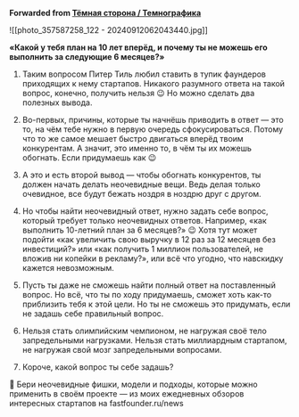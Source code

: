**Forwarded from [Тёмная сторона / Темнографика](https://t.me/temno/6404)**

![[photo_357587258_122 - 20240912062043440.jpg]]

**«Какой у тебя план на 10 лет вперёд, и почему ты не можешь его выполнить за следующие 6 месяцев?»**

1. Таким вопросом Питер Тиль любил ставить в тупик фаундеров приходящих к нему стартапов. Никакого разумного ответа на такой вопрос, конечно, получить нельзя 😉 Но можно сделать два полезных вывода.

2. Во-первых, причины, которые ты начнёшь приводить в ответ — это то, на чём тебе нужно в первую очередь сфокусироваться. Потому что то же самое мешает быстро двигаться вперёд твоим конкурентам. А значит, это именно то, в чём ты их можешь обогнать. Если придумаешь как 😉

3. А это и есть второй вывод — чтобы обогнать конкурентов, ты должен начать делать неочевидные вещи. Ведь делая только очевидное, все будут бежать ноздря в ноздрю друг с другом.

4. Но чтобы найти неочевидный ответ, нужно задать себе вопрос, который требует только неочевидных ответов. Например, «как выполнить 10-летний план за 6 месяцев?» 😉 Хотя тут может подойти «как увеличить свою выручку в 12 раз за 12 месяцев без инвестиций?» или «как получить 1 миллион пользователей, не вложив ни копейки в рекламу?», или всё что угодно, что навскидку кажется невозможным.

5. Пусть ты даже не сможешь найти полный ответ на поставленный вопрос. Но всё, что ты по ходу придумаешь, сможет хоть как-то приблизить тебя к этой цели. Но ты не сможешь это придумать, если не задашь себе правильный вопрос.

6. Нельзя стать олимпийским чемпионом, не нагружая своё тело запредельными нагрузками. Нельзя стать миллиардным стартапом, не нагружая свой мозг запредельными вопросами.

7. Короче, какой вопрос ты себе задашь?

🚀 Бери неочевидные фишки, модели и подходы, которые можно применить в своём проекте — из моих ежедневных обзоров интересных стартапов на fastfounder.ru/news
